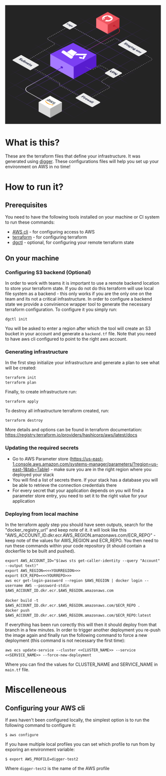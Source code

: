 
![](digger-takes-care.png)

# What is this?

These are the terraform files that define your infrastructure. It was generated using [digger](https://digger.dev). These configurations files will
help you set up your environment on AWS in no time!

# How to run it?

## Prerequisites

You need to have the following tools installed on your machine or CI system to run these commands:

- [AWS cli](https://docs.aws.amazon.com/cli/latest/userguide/getting-started-install.html) - for configuring access to AWS
- [terraform](https://developer.hashicorp.com/terraform/tutorials/aws-get-started/install-cli) - for configuring terraform
- [dgctl](https://diggerhq.gitbook.io/trowel-docs/) - optional, for configuring your remote terraform state


## On your machine

### Configuring S3 backend (Optional)

In order to work with teams it is important to use a remote backend location to store your terraform state. If you do not do this terraform will use local file system as a backend - this only works if you are the only one on the team and its not a critical infrastructure. In order to configure a backend state we provide a convinience wrapper tool to generate the necessary terraform configuration. To configure it you simply run:

```
dgctl init
```

You will be asked to enter a region after which the tool will create an S3 bucket in your account and generate a `backend.tf` file. Note that you need to have aws cli configured to point to the right aws account.

### Generating infrastructure

In the first step initialize your infrastructure and generate a plan to see what will be created:

```
terraform init
terraform plan
```

Finally, to create infrastructure run:

```
terraform apply
```

To destroy all infrastructure terraform created, run:

```
terraform destroy
```

More details and options can be found in terraform documentation: https://registry.terraform.io/providers/hashicorp/aws/latest/docs


### Updating the required secrets

- Go to AWS Parameter store (https://us-east-1.console.aws.amazon.com/systems-manager/parameters/?region=us-east-1&tab=Table) - make sure you are in the right region where you deployed your stack
- You will find a list of secrets there. If your stack has a database you will be able to retrieve the connection credentials there
- For every secret that your application depends on you will find a parameter store entry, you need to set it to the right value for your application

### Deploying from local machine

In the terraform apply step you should have seen outputs, search for the "docker_registry_url" and keep note of it. it will look like this "AWS_ACCOUNT_ID.dkr.ecr.AWS_REGION.amazonaws.com/ECR_REPO" - keep note of the values for AWS_REGION and ECR_REPO. You then need to run these commands within your code repository (it should contain a dockerfile to be built and pushed).

```
export AWS_ACCOUNT_ID="$(aws sts get-caller-identity --query "Account" --output text)" 
export AWS_REGION=<<<YOURREGION>>>
export ECR_REPO=<<<YOURREPO>>>
aws ecr get-login-password --region $AWS_REGION | docker login --username AWS --password-stdin $AWS_ACCOUNT_ID.dkr.ecr.$AWS_REGION.amazonaws.com

docker build -t $AWS_ACCOUNT_ID.dkr.ecr.$AWS_REGION.amazonaws.com/$ECR_REPO .
docker push $AWS_ACCOUNT_ID.dkr.ecr.$AWS_REGION.amazonaws.com/$ECR_REPO:latest
```

If everything has been run corectly this will then it should deploy from that branch in a few minutes. In order to trigger another deployment you re-push the image again and finally run the following command to force a new deployment (this command is not necessary the first time):

```
aws ecs update-service --cluster <<CLUSTER_NAME>> --service <<SERVICE_NAME>> --force-new-deployment
```

Where you can find the values for CLUSTER_NAME and SERVICE_NAME in `main.tf` file.

# Miscelleneous

## Configuring your AWS cli

If aws haven't been configured locally, the simplest option is to run the following command to configure it:

```
$ aws configure
```

If you have multiple local profiles you can set which profile to run from by exporing an environment variable:

```
$ export AWS_PROFILE=digger-test2
```

Where `digger-test2` is the name of the AWS profile


